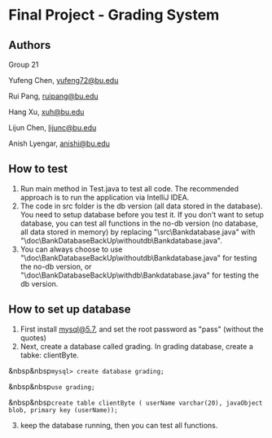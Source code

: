 # Final Project - Grading System

## Authors

Group 21

Yufeng Chen, yufeng72@bu.edu

Rui Pang, ruipang@bu.edu

Hang Xu, xuh@bu.edu

Lijun Chen, lijunc@bu.edu

Anish Lyengar, anishi@bu.edu


## How to test

1. Run main method in Test.java to test all code. The recommended approach is to run the application via IntelliJ IDEA.
2. The code in src folder is the db version (all data stored in the database). You need to setup database before you test it.
If you don't want to setup database, you can test all functions in the no-db version (no database, all data stored in memory) by replacing "\src\Bankdatabase.java" with "\doc\BankDatabaseBackUp\withoutdb\Bankdatabase.java".
3. You can always choose to use "\doc\BankDatabaseBackUp\withoutdb\Bankdatabase.java" for testing the no-db version, or "\doc\BankDatabaseBackUp\withdb\Bankdatabase.java" for testing the db version.

## How to set up database

1. First install mysql@5.7, and set the root password as "pass" (without the quotes)
2. Next, create a database called grading. In grading database, create a tabke: clientByte.

&nbsp&nbsp`mysql> create database grading;`

&nbsp&nbsp`use grading;`

&nbsp&nbsp`create table clientByte ( userName varchar(20), javaObject blob, primary key (userName));`  

3. keep the database running, then you can test all functions.
